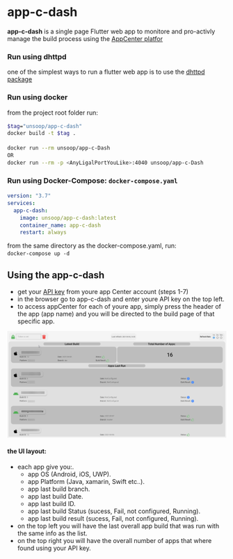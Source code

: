 # app-c-dash
**app-c-dash** is a single page Flutter web app to monitore and pro-activly manage the build process using the [AppCenter platfor](https://appcenter.ms/)

### Run using dhttpd
one of the simplest ways to run a flutter web app is to use the [dhttpd package](https://pub.dev/packages/dhttpd)

### Run using docker
from the project root folder run:
````bash
$tag="unsoop/app-c-dash"
docker build -t $tag .

docker run --rm unsoop/app-c-Dash 
OR
docker run --rm -p <AnyLigalPortYouLike>:4040 unsoop/app-c-Dash 
````
### Run using Docker-Compose: `docker-compose.yaml`
````yaml
version: "3.7"
services:
  app-c-dash:
    image: unsoop/app-c-dash:latest
    container_name: app-c-dash
    restart: always
````
from the same directory as the docker-compose.yaml, run: <br>
`docker-compose up -d`
## Using the **app-c-dash**
- get your [API key](https://intercom.help/appcenter/en/articles/1841885-how-to-use-app-center-s-api) from youre app Center account (steps 1-7)
- in the browser go to app-c-dash and enter youre API key on the top left.
- to access appCenter for each of youre app, simply press the header of the app (app name) and you will be directed to the build page of that specific app.

![app-c-dash view](https://github.com/AdamRussak/app-c-dash/raw/6afca188cf8ee2c5d328c16e77cf88a60ed6d0a7/images/main_screen.png)

#### the UI layout:
 - each app give you:.
    - app OS (Android, iOS, UWP).
    - app Platform (Java, xamarin, Swift etc..).
    - app last build branch.
    - app last build Date.
    - app last build ID.
    - app last build Status (sucess, Fail, not configured, Running).
    - app last build result (sucess, Fail, not configured, Running).
- on the top left you will have the last overall app build that was run with the same info as the list.
- on the top right you will have the overall number of apps that where found using your API key.
